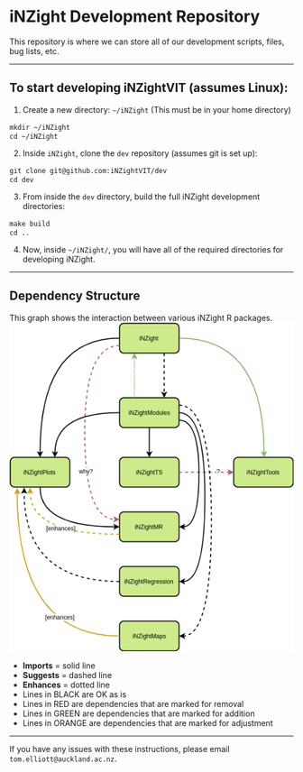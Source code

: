 # iNZight Development Repository

This repository is where we can store all of our development scripts, files, bug lists, etc. 

***
## To start developing iNZightVIT (assumes Linux):

1) Create a new directory: `~/iNZight`
   (This must be in your home directory)
```
mkdir ~/iNZight
cd ~/iNZight
```

2) Inside `iNZight`, clone the `dev` repository (assumes git is set up):
```
git clone git@github.com:iNZightVIT/dev
cd dev
```

3) From inside the `dev` directory, build the full iNZight development directories:
```
make build
cd ..
```

4) Now, inside `~/iNZight/`, you will have all of the required directories for 
   developing iNZight.

***
## Dependency Structure

This graph shows the interaction between various iNZight R packages.
![Diagram](https://raw.githubusercontent.com/iNZightVIT/dev/master/iNZight_dependencies.png)

* __Imports__ = solid line
* __Suggests__ = dashed line
* __Enhances__ = dotted line
* Lines in BLACK are OK as is
* Lines in RED are dependencies that are marked for removal
* Lines in GREEN are dependencies that are marked for addition
* Lines in ORANGE are dependencies that are marked for adjustment


***


If you have any issues with these instructions, please email `tom.elliott@auckland.ac.nz`.
